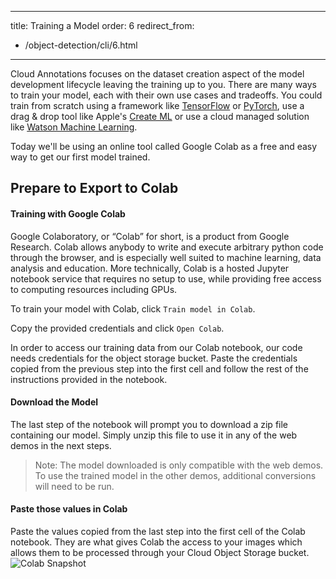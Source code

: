 
---
title: Training a Model
order: 6
redirect_from:
  - /object-detection/cli/6.html
---

Cloud Annotations focuses on the dataset creation aspect of the model development lifecycle leaving the training up to you. There are many ways to train your model, each with their own use cases and tradeoffs. You could train from scratch using a framework like [TensorFlow](https://www.tensorflow.org/) or [PyTorch](https://pytorch.org/), use a drag & drop tool like Apple's [Create ML](https://developer.apple.com/machine-learning/create-ml/) or use a cloud managed solution like [Watson Machine Learning](https://www.ibm.com/cloud/machine-learning).

Today we'll be using an online tool called Google Colab as a free and easy way to get our first model trained.

## Prepare to Export to Colab

#### Training with Google Colab
Google Colaboratory, or “Colab” for short, is a product from Google Research. Colab allows anybody to write and execute arbitrary python code through the browser, and is especially well suited to machine learning, data analysis and education. More technically, Colab is a hosted Jupyter notebook service that requires no setup to use, while providing free access to computing resources including GPUs.

To train your model with Colab, click `Train model in Colab`.

Copy the provided credentials and click `Open Colab`.

In order to access our training data from our Colab notebook, our code needs credentials for the object storage bucket. Paste the credentials copied from the previous step into the first cell and follow the rest of the instructions provided in the notebook.

#### Download the Model
The last step of the notebook will prompt you to download a zip file containing our model. Simply unzip this file to use it in any of the web demos in the next steps.

> Note: The model downloaded is only compatible with the web demos. To use the trained model in the other demos, additional conversions will need to be run.


#### Paste those values in Colab
Paste the values copied from the last step into the first cell of the Colab notebook. They are what gives Colab the access to your images which allows them to be processed through your Cloud Object Storage bucket.
![Colab Snapshot](docs/_workshops/object-detection/assets/colab_snapshot.png)


